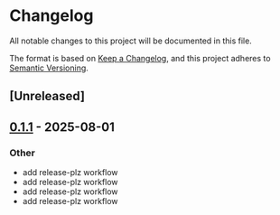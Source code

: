 # Changelog

All notable changes to this project will be documented in this file.

The format is based on [Keep a Changelog](https://keepachangelog.com/en/1.0.0/),
and this project adheres to [Semantic Versioning](https://semver.org/spec/v2.0.0.html).

## [Unreleased]

## [0.1.1](https://github.com/robo9k/release-plz-trusted-publishing-test/compare/v0.1.0...v0.1.1) - 2025-08-01

### Other

- add release-plz workflow
- add release-plz workflow
- add release-plz workflow
- add release-plz workflow
